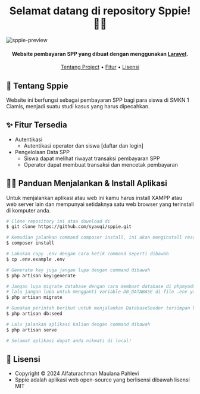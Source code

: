 <h1 align="center">Selamat datang di repository Sppie! 👋🏻</h1>

![sppie-preview](https://user-images.githubusercontent.com/46257169/173158527-bd0e7039-4a6b-40cc-b2aa-94afe8039bcf.png)

<p></p>

<h4 align="center">Website pembayaran SPP yang dibuat dengan menggunakan <a href="https://laravel.com/" target="_blank">Laravel</a>.
</h4>

<p></p>

<p align="center">
  <a href="#tentang">Tentang Project</a> •
  <a href="#fitur">Fitur</a> •
  <a href="#lisensi">Lisensi</a>
</p>

<p></p>

<h2 id="tentang">💸 Tentang Sppie</h2>

Website ini berfungsi sebagai pembayaran SPP bagi para siswa di SMKN 1 Ciamis, menjadi suatu studi kasus yang harus dipecahkan.

<p></p>

<h2 id="fitur">✨ Fitur Tersedia</h2>

- Autentikasi
  - Autentikasi operator dan siswa [daftar dan login]
- Pengelolaan Data SPP
  - Siswa dapat melihat riwayat transaksi pembayaran SPP
  - Operator dapat membuat transaksi dan mencetak pembayaran

<p></p>

<h2 id="download">🐱‍💻 Panduan Menjalankan & Install Aplikasi</h2>

Untuk menjalankan aplikasi atau web ini kamu harus install XAMPP atau web server lain dan mempunyai setidaknya satu web browser yang terinstall di komputer anda.

```bash
# Clone repository ini atau download di
$ git clone https://github.com/syauqi/sppie.git

# Kemudian jalankan command composer install, ini akan menginstall resources yang laravel butuhkan
$ composer install

# Lakukan copy .env dengan cara ketik command seperti dibawah 
$ cp .env.example .env

# Generate key juga jangan lupa dengan command dibawah
$ php artisan key:generate

# Jangan lupa migrate database dengan cara membuat database di phpmyadmin atau aplikasi lainnya yang kalian pakai,
# lalu jangan lupa untuk mengganti variable DB_DATABASE di file .env yang di folder project
$ php artisan migrate

# Gunakan perintah berikut untuk menjalankan DatabaseSeeder tersimpan ke dalam database
$ php artisan db:seed

# Lalu jalankan aplikasi kalian dengan command dibawah
$ php artisan serve

# Selamat aplikasi dapat anda nikmati di local!
```
<p></p>

<h2 id="lisensi">📝 Lisensi</h2>

- Copyright © 2024 Alfaturachman Maulana Pahlevi
- Sppie adalah aplikasi web open-source yang berlisensi dibawah lisensi MIT
